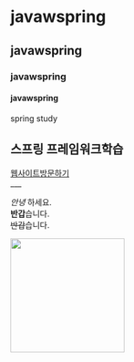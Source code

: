 # javawspring
## javawspring
### javawspring
#### javawspring
spring study
<h2>스프링 프레임워크학습</h2>
<div>
  <a href="http://49.142.157.251:9090/green2209S_06/" target="_blank">웹사이트방문하기</a> 
</div>
<!-- 선그리기 -->
___

<!-- 글자 속성 -->
*안녕* 하세요.<br>  <!-- * 1개는 기울임 -->
**반갑**습니다.<br>  <!-- * 2개는 진하게 -->
~~반갑~~습니다.<br>  <!-- ~~ 은 취소선 -->

<img src="http://49.142.157.251:9090/green2209S_06/dbShop/product/230222211450_MD%ED%97%A4%EC%96%B4%EB%AF%B8%EC%8A%A4%ED%8A%B8_Main.jpg" width="200px"><br/>

